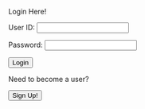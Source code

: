 <!-- 
A simple HTML login form with a Login action when button is pressed.  

The form triggers the login_user function defined in the JavaScript below when the Login button is pressed.
-->
<p class="title"> Login Here! </p>

<form action="javascript:login_user()">
    <p><label>
        User ID:
        <input type="text" name="uid" id="uid" required>
    </label></p>
    <p><label>
        Password:
        <input type="password" name="password" id="password" required>
    </label></p>
    <p>
        <button class="signup-button">Login</button>
    </p>

</form>

<p>Need to become a user?</p>

<a href="{{site.baseurl}}/signup">
    <button class="signup-button">Sign Up!</button>
</a>


<!-- <form action="javascript:signup_user()">
    <p>
        <button>Sign Up</button>
    </p>
</form> -->

<!-- 
Below JavaScript code is designed to handle user authentication in a web application. It's written to work with a backend server that uses JWT (JSON Web Tokens) for authentication.

The script defines a function when the page loads. This function is triggered when the Login button in the HTML form above is pressed. 
 -->
<script type="module">
    // uri variable and options object are obtained from config.js
    import { uri, options } from '{{site.baseurl}}/assets/js/api/config.js';

    function login_user(){
        // Set Authenticate endpoint
        const url = uri + '/api/users/authenticate';

        // Set body of request to include login data from DOM
        const body = {
            uid: document.getElementById("uid").value,
            password: document.getElementById("password").value,
        };

        // Change options according to Authentication requirements
        const authOptions = {
            ...options, // This will copy all properties from options
            method: 'POST', // Override the method property
            cache: 'no-cache', // Set the cache property
            body: JSON.stringify(body)
        };

        // Fetch JWT
        fetch(url, authOptions)
        .then(response => {
            // handle error response from Web API
            if (!response.ok) {
                const errorMsg = 'Login error: ' + response.status;
                console.log(errorMsg);
                // alert("Incorrect username or password");
                window.location.replace("{{site.baseurl}}/403_Error?message=Incorrect+Username+or+Password");
                return;
            }
            // Success!!!
            // Redirect to the database page
            alert("Login Successful!")
            window.location.href = "{{site.baseurl}}/flappy-bird";
        })
        // catch fetch errors (ie ACCESS to server blocked)
        .catch(err => {
            console.error(err);
        });
    }

    // Attach login_user to the window object, allowing access to form action
    window.login_user = login_user;
</script>
